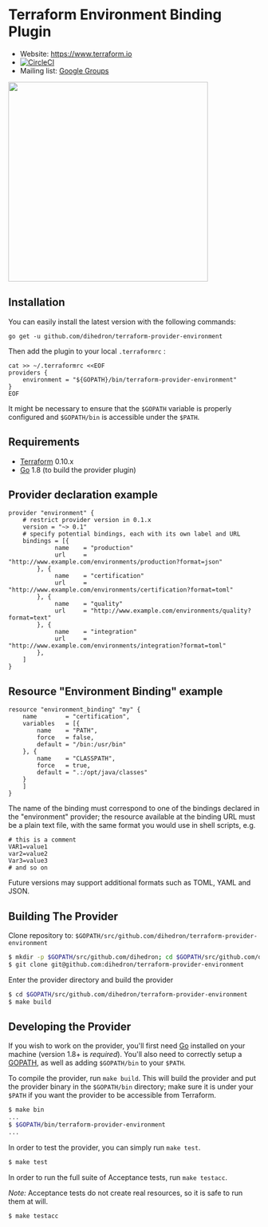 # Terraform Environment Binding Plugin 

- Website: https://www.terraform.io
- [![CircleCI](https://circleci.com/gh/dihedron/terraform-provider-environment.svg?style=svg)](https://circleci.com/gh/dihedron/terraform-provider-environment)
- Mailing list: [Google Groups](http://groups.google.com/group/terraform-tool)

<img src="https://cdn.rawgit.com/hashicorp/terraform-website/master/content/source/assets/images/logo-hashicorp.svg" width="400px">

## Installation

You can easily install the latest version with the following commands:

```
go get -u github.com/dihedron/terraform-provider-environment
```

Then add the plugin to your local `.terraformrc` :

```
cat >> ~/.terraformrc <<EOF
providers {
    environment = "${GOPATH}/bin/terraform-provider-environment"
}
EOF
```
It might be  necessary to ensure that the `$GOPATH` variable is properly configured and `$GOPATH/bin` is accessible under the `$PATH`.

## Requirements

-	[Terraform](https://www.terraform.io/downloads.html) 0.10.x
-	[Go](https://golang.org/doc/install) 1.8 (to build the provider plugin)

## Provider declaration example

```
provider "environment" {
    # restrict provider version in 0.1.x
    version = "~> 0.1"
    # specify potential bindings, each with its own label and URL
    bindings = [{ 
             name    = "production"      
             url     = "http://www.example.com/environments/production?format=json"
        }, {
             name    = "certification"      
             url     = "http://www.example.com/environments/certification?format=toml"
        }, {
             name    = "quality"      
             url     = "http://www.example.com/environments/quality?format=text"
        }, {
             name    = "integration"      
             url     = "http://www.example.com/environments/integration?format=toml"
        },
    ]
}
```

## Resource "Environment Binding" example

```
resource "environment_binding" "my" {
    name        = "certification",
    variables   = [{
	    name    = "PATH",
	    force   = false,
	    default = "/bin:/usr/bin"
	}, {
	    name    = "CLASSPATH",
	    force   = true,
	    default = ".:/opt/java/classes"
	}
    ]
}	 
```

The name of the binding must correspond to one of the bindings declared in the "environment" provider; 
the resource available at the binding URL must be a plain text file, with the same format you would use in
shell scripts, e.g.
```
# this is a comment
VAR1=value1
var2=value2
Var3=value3
# and so on
```
Future versions may support additional formats such as TOML, YAML and JSON.

## Building The Provider

Clone repository to: `$GOPATH/src/github.com/dihedron/terraform-provider-environment`

```sh
$ mkdir -p $GOPATH/src/github.com/dihedron; cd $GOPATH/src/github.com/dihedron
$ git clone git@github.com:dihedron/terraform-provider-environment
```

Enter the provider directory and build the provider

```sh
$ cd $GOPATH/src/github.com/dihedron/terraform-provider-environment
$ make build
```

## Developing the Provider

If you wish to work on the provider, you'll first need [Go](http://www.golang.org) installed on your machine (version 1.8+ is *required*). You'll also need to correctly setup a [GOPATH](http://golang.org/doc/code.html#GOPATH), as well as adding `$GOPATH/bin` to your `$PATH`.

To compile the provider, run `make build`. This will build the provider and put the provider binary in the `$GOPATH/bin` directory; make sure it is under your `$PATH` if you want the provider to be accessible from Terraform.

```sh
$ make bin
...
$ $GOPATH/bin/terraform-provider-environment
...
```

In order to test the provider, you can simply run `make test`.

```sh
$ make test
```

In order to run the full suite of Acceptance tests, run `make testacc`.

*Note:* Acceptance tests do not create real resources, so it is safe to run them at will.

```sh
$ make testacc
```
